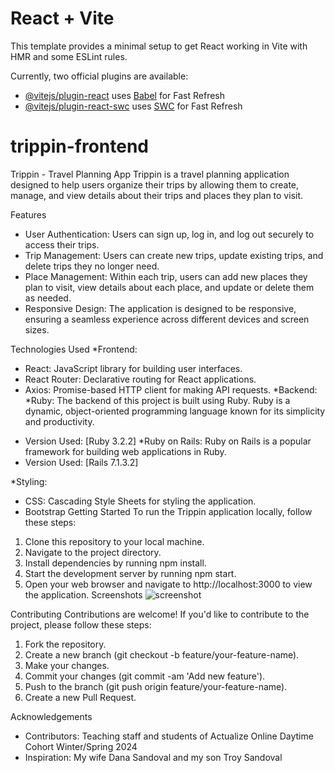 # React + Vite

This template provides a minimal setup to get React working in Vite with HMR and some ESLint rules.

Currently, two official plugins are available:

- [@vitejs/plugin-react](https://github.com/vitejs/vite-plugin-react/blob/main/packages/plugin-react/README.md) uses [Babel](https://babeljs.io/) for Fast Refresh
- [@vitejs/plugin-react-swc](https://github.com/vitejs/vite-plugin-react-swc) uses [SWC](https://swc.rs/) for Fast Refresh
# trippin-frontend
Trippin - Travel Planning App
Trippin is a travel planning application designed to help users organize their trips by allowing them to create, manage, and view details about their trips and places they plan to visit.

Features
*  User Authentication: Users can sign up, log in, and log out securely to access their trips.
* Trip Management: Users can create new trips, update existing trips, and delete trips they no longer need.
* Place Management: Within each trip, users can add new places they plan to visit, view details about each place, and update or delete them as needed.
* Responsive Design: The application is designed to be responsive, ensuring a seamless experience across different devices and screen sizes.
  
Technologies Used
*Frontend:
  * React: JavaScript library for building user interfaces.
  * React Router: Declarative routing for React applications.
  * Axios: Promise-based HTTP client for making API requests.
*Backend:
  *Ruby: The backend of this project is built using Ruby. Ruby is a dynamic, object-oriented programming language known for its simplicity and productivity.
  - Version Used: [Ruby 3.2.2]
  *Ruby on Rails: Ruby on Rails is a popular framework for building web applications in Ruby.
  - Version Used: [Rails 7.1.3.2]

*Styling:
  * CSS: Cascading Style Sheets for styling the application.
  * Bootstrap
Getting Started
To run the Trippin application locally, follow these steps:

1. Clone this repository to your local machine.
2. Navigate to the project directory.
3. Install dependencies by running npm install.
4. Start the development server by running npm start.
5. Open your web browser and navigate to http://localhost:3000 to view the application.
Screenshots
![screenshot](https://github.com/thomasmsandoval/trippin-frontend/assets/156626315/cd8ca414-8bab-4667-a119-0a653762fbc3)



Contributing
Contributions are welcome! If you'd like to contribute to the project, please follow these steps:

1. Fork the repository.
2. Create a new branch (git checkout -b feature/your-feature-name).
3. Make your changes.
4. Commit your changes (git commit -am 'Add new feature').
5. Push to the branch (git push origin feature/your-feature-name).
6. Create a new Pull Request.

Acknowledgements
* Contributors: Teaching staff and students of Actualize Online Daytime Cohort Winter/Spring 2024
* Inspiration: My wife Dana Sandoval and my son Troy Sandoval  
